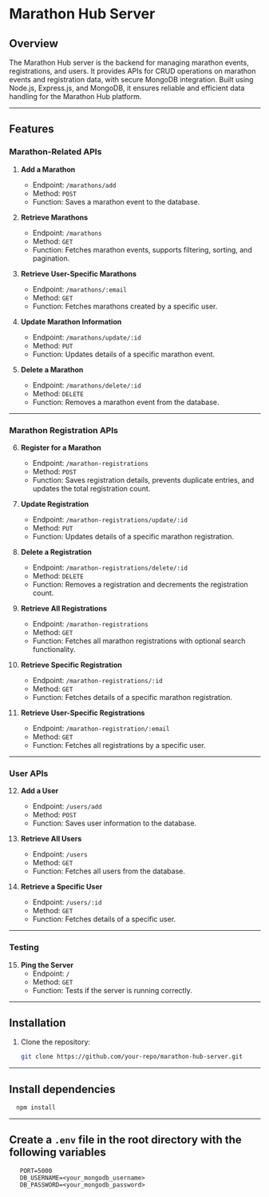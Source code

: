 # Marathon Hub Server

## Overview

The Marathon Hub server is the backend for managing marathon events, registrations, and users. It provides APIs for CRUD operations on marathon events and registration data, with secure MongoDB integration. Built using Node.js, Express.js, and MongoDB, it ensures reliable and efficient data handling for the Marathon Hub platform.

---

## Features

### Marathon-Related APIs

1. **Add a Marathon**

   - Endpoint: `/marathons/add`
   - Method: `POST`
   - Function: Saves a marathon event to the database.

2. **Retrieve Marathons**

   - Endpoint: `/marathons`
   - Method: `GET`
   - Function: Fetches marathon events, supports filtering, sorting, and pagination.

3. **Retrieve User-Specific Marathons**

   - Endpoint: `/marathons/:email`
   - Method: `GET`
   - Function: Fetches marathons created by a specific user.

4. **Update Marathon Information**

   - Endpoint: `/marathons/update/:id`
   - Method: `PUT`
   - Function: Updates details of a specific marathon event.

5. **Delete a Marathon**
   - Endpoint: `/marathons/delete/:id`
   - Method: `DELETE`
   - Function: Removes a marathon event from the database.

---

### Marathon Registration APIs

6. **Register for a Marathon**

   - Endpoint: `/marathon-registrations`
   - Method: `POST`
   - Function: Saves registration details, prevents duplicate entries, and updates the total registration count.

7. **Update Registration**

   - Endpoint: `/marathon-registrations/update/:id`
   - Method: `PUT`
   - Function: Updates details of a specific marathon registration.

8. **Delete a Registration**

   - Endpoint: `/marathon-registrations/delete/:id`
   - Method: `DELETE`
   - Function: Removes a registration and decrements the registration count.

9. **Retrieve All Registrations**

   - Endpoint: `/marathon-registrations`
   - Method: `GET`
   - Function: Fetches all marathon registrations with optional search functionality.

10. **Retrieve Specific Registration**

    - Endpoint: `/marathon-registrations/:id`
    - Method: `GET`
    - Function: Fetches details of a specific marathon registration.

11. **Retrieve User-Specific Registrations**
    - Endpoint: `/marathon-registration/:email`
    - Method: `GET`
    - Function: Fetches all registrations by a specific user.

---

### User APIs

12. **Add a User**

    - Endpoint: `/users/add`
    - Method: `POST`
    - Function: Saves user information to the database.

13. **Retrieve All Users**

    - Endpoint: `/users`
    - Method: `GET`
    - Function: Fetches all users from the database.

14. **Retrieve a Specific User**
    - Endpoint: `/users/:id`
    - Method: `GET`
    - Function: Fetches details of a specific user.

---

### Testing

15. **Ping the Server**
    - Endpoint: `/`
    - Method: `GET`
    - Function: Tests if the server is running correctly.

---

## Installation

1. Clone the repository:
   ```bash
   git clone https://github.com/your-repo/marathon-hub-server.git
   ```

---

## Install dependencies

```bash
  npm install
```
---

## Create a `.env` file in the root directory with the following variables

```text
   PORT=5000
   DB_USERNAME=<your_mongodb_username>
   DB_PASSWORD=<your_mongodb_password>
```
